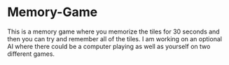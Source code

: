 # Memory-Game
This is a memory game where you memorize the tiles for 30 seconds and then you can try and remember all of the tiles. I am working on an optional AI where there could be a computer playing as well as yourself on two different games.  
